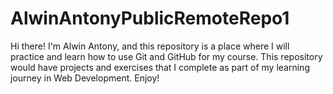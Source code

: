 # AlwinAntonyPublicRemoteRepo1

Hi there! I'm Alwin Antony, and this repository is a place where I will practice and learn how to use Git and GitHub for my course.
This repository would have projects and exercises that I complete as part of my learning journey in Web Development. Enjoy!
